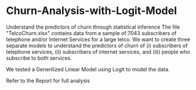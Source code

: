 # Churn-Analysis-with-Logit-Model
 Understand the predictors of churn through statistical inference
The file "TelcoChurn.xlsx" contains data from a sample of 7043 subscribers of telephone and/or Internet Services for a large telco. We want to create three separate models to understand the predictors of churn of (i) subscribers of telephone services, (ii) subscribers of internet services, and (iii) people who subscribe to both services.

We tested a Generilized Linear Model using Logit to model the data. 

Refer to the Report for full analysis
